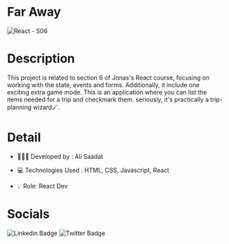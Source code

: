 # Far Away

![React - S06](https://github.com/ali36saadat/far-away/assets/139570075/78b6f3d7-b71d-491b-9e60-d08d35c21d5e)

# Description

This project is related to section 6 of Jonas's React course, focusing on working with the state, events and forms. Additionally, it include one exciting extra game mode. This is an application where you can list the items needed for a trip and checkmark them. seriously, it's practically a trip-planning wizard🪄.

# Detail
  
- 👨🏻‍💻 Developed by : Ali Saadat

- 💻 Technologies Used : HTML, CSS, Javascript, React
  
- 💡 Role: React Dev

# Socials

![Linkedin Badge](https://img.shields.io/badge/Linkedin-0e76a8?style=for-the-badge&labelColor=white&logo=Linkedin&logoColor=0e76a8 )
![Twitter Badge](https://img.shields.io/badge/Twitter-white?style=for-the-badge&labelColor=black&logo=X&logoColor=white)
